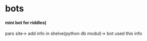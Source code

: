 # bots
#### mini bot for riddles)
pars site-> add info in shelve(python db modul)-> bot used this info
